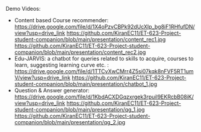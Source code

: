 Demo Videos:
- Content based Course recommender: https://drive.google.com/file/d/1X4oPzvCBPk92dUcXIp_bg8iF1RHfufDN/view?usp=drive_link
    https://github.com/KiranEC11/ET-623-Project-student-companion/blob/main/presentation/content_rec1.jpg
    https://github.com/KiranEC11/ET-623-Project-student-companion/blob/main/presentation/content_rec2.jpg
- Edu-JARVIS: a chatbot for queries related to skills to acquire, courses to learn, suggesting learning curve etc. : https://drive.google.com/file/d/1TTCvXwCMrr4Z5si07kqk8nFVF5RT1umV/view?usp=drive_link
    https://github.com/KiranEC11/ET-623-Project-student-companion/blob/main/presentation/chatbot_1.jpg
- Question & Answer generator: https://drive.google.com/file/d/1KbdACXDGqzxrgek3rpuil9EKRcbB08iK/view?usp=drive_link
    https://github.com/KiranEC11/ET-623-Project-student-companion/blob/main/presentation/qg_1.jpg
    https://github.com/KiranEC11/ET-623-Project-student-companion/blob/main/presentation/qg_2.jpg